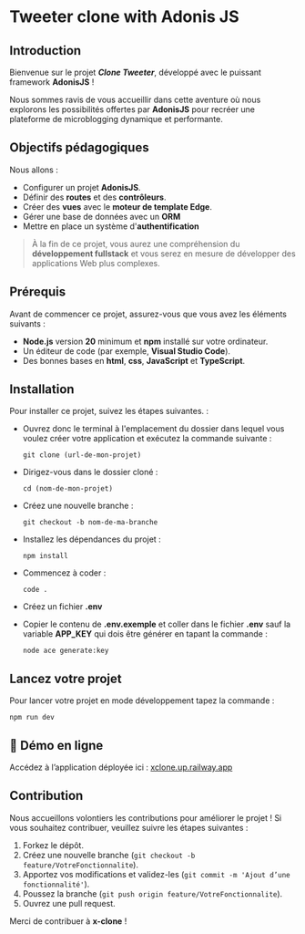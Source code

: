# Tweeter clone with Adonis JS

## Introduction

Bienvenue sur le projet  ***Clone Tweeter***, développé avec le puissant framework **AdonisJS** !

Nous sommes ravis de vous accueillir dans cette aventure où nous explorons les possibilités offertes par **AdonisJS** pour recréer une plateforme de microblogging dynamique et performante.

## Objectifs pédagogiques
Nous allons :
- Configurer un projet **AdonisJS**.
- Définir des **routes** et des **contrôleurs**.
- Créer des **vues** avec le **moteur de template Edge**.
- Gérer une base de données avec un **ORM**
- Mettre en place un système d'**authentification**

> À la fin de ce projet, vous aurez une compréhension du **développement fullstack** et vous serez en mesure de développer des applications Web plus complexes.

## Prérequis
Avant de commencer ce projet, assurez-vous que vous avez les éléments suivants :
- **Node.js** version **20** minimum et **npm** installé sur votre ordinateur.
- Un éditeur de code (par exemple, **Visual Studio Code**).
- Des bonnes bases en **html**, **css**, **JavaScript** et **TypeScript**.

## Installation
Pour installer ce projet, suivez les étapes suivantes. :

-   Ouvrez donc le terminal à l'emplacement du dossier dans lequel vous voulez créer votre application et exécutez la commande suivante :
    ```
    git clone (url-de-mon-projet)
    ```
-   Dirigez-vous dans le dossier cloné :
    ```
    cd (nom-de-mon-projet)
    ```
    
-   Créez une nouvelle branche :
    ```
    git checkout -b nom-de-ma-branche
    ```

-   Installez les dépendances du projet :
    ```
    npm install
    ```
-   Commencez à coder :
    ```
    code .
    ```

- Créez un fichier **.env**

- Copier le contenu de **.env.exemple** et coller dans le fichier **.env** sauf la variable **APP_KEY** qui dois être générer en tapant la commande :
    ```
    node ace generate:key
    ``` 

## Lancez votre projet
Pour lancer votre projet en mode développement tapez la commande :
```
npm run dev
```

## 🔗 Démo en ligne
Accédez à l’application déployée ici : [xclone.up.railway.app](https://xclone.up.railway.app)


## Contribution

Nous accueillons volontiers les contributions pour améliorer le projet ! Si vous souhaitez contribuer, veuillez suivre les étapes suivantes :
1. Forkez le dépôt.
2. Créez une nouvelle branche (`git checkout -b feature/VotreFonctionnalite`).
3. Apportez vos modifications et validez-les (`git commit -m 'Ajout d’une fonctionnalité'`).
4. Poussez la branche (`git push origin feature/VotreFonctionnalite`).
5. Ouvrez une pull request.

Merci de contribuer à **x-clone** !



